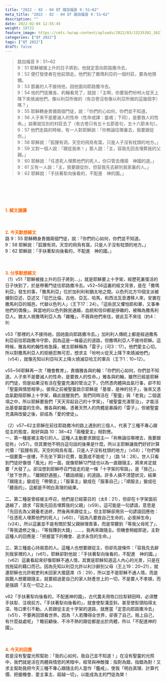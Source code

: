 ```yaml
---
title: "2022 - 02 - 04 QT 路加福音 9：51~62"
meta_title: "2022 - 02 - 04 QT 路加福音 9：51~62"
description: ""
date: 2022-02-04 12:55:45
weight: 10722
feature_image: https://cmtc.tw/wp-content/uploads/2022/03/15235392_10211799862337740_180693556567566654_o-1.webp
categories: ["QT 2022"]
tags: ["QT 2022"]
draft: false
---
```


<blockquote>路加福音 9：51~62<br />
9：51 耶穌被接上升的日子將到，他就定意向耶路撒冷去，<br />
9：52 便打發使者在他前頭走。他們到了撒瑪利亞的一個村莊，要為他預備。<br />
9：53 那裏的人不接待他，因他面向耶路撒冷去。<br />
9：54 他的門徒雅各、約翰看見了，就說：「主啊，你要我們吩咐火從天上降下來燒滅他們，像以利亞所做的（有古卷沒有像以利亞所做的這幾個字）嗎？」<br />
9：55 耶穌轉身責備兩個門徒，說：「你們的心如何，你們並不知道。<br />
9：56 人子來不是要滅人的性命（性命或譯：靈魂；下同），是要救人的性命。」說著就往別的村莊去了（有古卷只有五十五節首句，五十六節末句）。<br />
9：57 他們走路的時候，有一人對耶穌說：「你無論往哪裏去，我要跟從你。」<br />
9：58 耶穌說：「狐狸有洞，天空的飛鳥有窩，只是人子沒有枕頭的地方。」<br />
9：59 又對一個人說：「跟從我來！」那人說：「主，容我先回去埋葬我的父親。」<br />
9：60 耶穌說：「任憑死人埋葬他們的死人，你只管去傳揚　神國的道。」<br />
9：61 又有一人說：「主，我要跟從你，但容我先去辭別我家裏的人。」<br />
9：62 耶穌說：「手扶著犁向後看的，不配進　神的國。」</blockquote><br />
&nbsp;<br />
<br />
&nbsp;<br />
<br />
<span style="color: #ff6600;"><strong>1. </strong><strong>經文誦讀</strong></span><br />
<br />
<span style="color: #ff6600;"><strong> </strong></span><br />
<br />
<span style="color: #ff6600;"><strong>2. 今天默想</strong><strong>經文<br />
</strong></span>路 9：55 耶穌轉身責備兩個門徒，說：「你們的心如何，你們並不知道。<br />
9：58 耶穌說：「狐狸有洞，天空的飛鳥有窩，只是人子沒有枕頭的地方。」<br />
9：62 耶穌說：「手扶著犁向後看的，不配進　神的國。」<br />
<br />
&nbsp;<br />
<br />
<span style="color: #ff6600;"><strong>3. 分享默想經文<br />
</strong></span>（1）v51「耶穌被接上升的日子將到…」，就是耶穌要上十字架，經歷死裏復活的日子快到了，於是帶著門徒往耶路撒冷去。v52~56這裏的經文背景，是在「撒瑪利亞」發生的事，「撒馬利亞」位於加利利和猶太地之間。以色列北方10個支派被擄到亞述，亞述又「從巴比倫、古他、亞瓦、哈馬，和西法瓦音遷移人來，安置在撒馬利亞的城邑，代替以色列人」（王下17：24）。「這些民又懼怕耶和華，又事奉他們的偶像」，與當地的以色列餘民通婚，血統和信仰都是摻雜的，被稱為撒馬利亞人。猶太人視撒瑪利亞人為「雜種」，不屑與他們來往，彼此互不來往（約4：9）<br />
<br />
v53「那裡的人不接待祂，因祂面向耶路撒冷去。」加利利人傳統上都是經過撒馬利亞前往耶路撒冷守節，因為這是一條最近的道路，但撒瑪利亞人不接待耶穌。這時候，雅各和約翰性格急躁，被主耶穌稱為「雷子」（可3：17）。他們愛主心切，所以對撒馬利亞人的拒絕忍無可忍，想求主「吩咐火從天上降下來燒滅他們」（v54），就像先知以利亞叫天上降火燒滅亞哈王的軍兵（王下1：10~12）。<br />
<br />
v55~56耶穌再一次「機會教育」，責備雅各與約翰：「你們的心如何，你們並不知道。人子來不是要滅人的性命，是要救人的性命。」雅各與約翰，雖然已經是耶穌的門徒，但是如果沒有活在聖靈充滿的管治之下，仍然憑肉體與血氣行事，卻不知「聖靈與情慾相爭」。彼得之前被聖靈啟示耶穌是「基督，是神的兒子」，後來又憑血氣勸阻耶穌上十字架，藉此提醒我們，我們同時活在「聖靈」與「老我」二個選項之中，所以耶穌要我們「天天背起自己的十字架」，「被聖靈充滿管治」，才能活出基督屬靈的生命。雅各與約翰，憑著天然人的肉體是暴躁的「雷子」，但被聖靈充滿與改變之後，卻成為「愛的使徒」。<br />
<br />
（2）v57~62主耶穌在前往耶路撒冷的路上遇到的三個人，代表了三種不專心跟從主的態度，剛好與路 10：38~42「兩種愛主」相對應。<br />
一、第一種是被主吸引的人。這種人主動要求跟從主—「祢無論往哪裡去，我要跟從祢」（v57）。但其實他不明白這句話的後果是什麼。所以主耶穌讓我們好好計算代價：「狐狸有洞，天空的飛鳥有窩，只是人子沒有枕頭的地方」（v58）；「你們哪一個要蓋一座樓，不先坐下算計花費，能蓋成不能呢？」（路 14：28）。世人只看到門徒好像很「風光」的一面，就像耶穌12門徒也以為一直跟隨主，將來肯定就要「大發了」。卻沒想到耶穌呼召門徒走的是一條「十字架的窄路」，是「捨己」、「放下世界」、「離開舒適圈」、「聽話順服」的道路。許多人搞不清楚狀況，結果「跟隨主」變成在「帶領主」；「服事主」變成在「服事自己」；「順服主」變成在「聽我的」，這都是不明白真理的結果。<br />
<br />
二、第二種是曾經被主呼召，他們是已經蒙召的（太8：21），但卻在十字架面前退縮了，請求「容我先回去埋葬我的父親」（v59）。這可能是一句諺語，意思是「先回去為父親養老送終，然後再來跟從主」。但主耶穌卻用另一句諺語回應他：「任憑死人埋葬他們的死人」（v60），「因為凡要救自己生命的，必喪掉生命」（v24）。所以這裏並不是有關於幫父親辦理喪事，而是常聽到「等我父母死了」、「等我退修之後」、「等我賺到大錢」……，我再來跟隨主。但機會稍縱即逝，主對這種人的回應是：「把握當下的機會、追求永恆的生命。」<br />
<br />
三、第三種是心持兩意的人。這種人也想要跟從主，但卻先提條件：「容我先去辭別我家裡的人」（v61）。耶穌卻對他說：「手扶著犁向後看的，不配進　神的國。」（v62）這裏看起來好像耶穌不通人情，其實是耶穌知道這人內心的光景，只是在找拖延的藉口而已。因為先知以利亞允許以利沙辭別父母（王上19：20~21），就連耶穌也允許稅吏利未回家大擺筵席（5：29），所以並不是耶穌不通人情，而是挑戰人想要跟隨主，就要超過愛自己的家人財產世上的一切，不是要人不孝順，而是強調「主在一切之上」。<br />
<br />
v62「手扶著犁向後看的，不配進神的國」，古代農夫用牲口拉犁耕田時，必須雙手扶犁、注視前方。「手扶著犁向後看的」，就會使犁溝歪斜，甚至使犁頭陷得太深、牲口牽引不動。人若跟從主走十字架的道路，就應當「定意向耶路撒冷去」（v51），不要再回頭看世界。因為「人若賺得全世界，卻喪了自己，賠上自己，有什麼益處呢」？瞻前顧後、不冷不熱的跟從都是出於肉體，所以「不配進神的國」。<br />
<br />
&nbsp;<br />
<br />
<span style="color: #ff6600;"><strong>4. 今天的回應<br />
</strong></span>若是沒有聖靈光照幫助：「我的心如何，我自己並不知道！」在沒有聖靈的光照中，我們就是活在肉體與情慾的黑暗中，經常與神敵擋：指對為錯，指錯為對！又求主幫助我把今天三種不專心跟隨主的人當作「鑑戒」，使我「明白真理、計算代價、把握機會、愛主事主、超越一切」，以能成為主的門徒為榮！<br />
<br />
&nbsp;
        